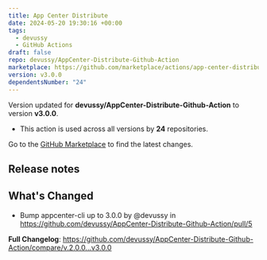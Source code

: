 ```yaml
---
title: App Center Distribute
date: 2024-05-20 19:30:16 +00:00
tags:
  - devussy
  - GitHub Actions
draft: false
repo: devussy/AppCenter-Distribute-Github-Action
marketplace: https://github.com/marketplace/actions/app-center-distribute
version: v3.0.0
dependentsNumber: "24"
---
```



Version updated for **devussy/AppCenter-Distribute-Github-Action** to version **v3.0.0**.
- This action is used across all versions by **24** repositories.

Go to the [GitHub Marketplace](https://github.com/marketplace/actions/app-center-distribute) to find the latest changes.

## Release notes

## What's Changed
* Bump appcenter-cli up to 3.0.0 by @devussy in https://github.com/devussy/AppCenter-Distribute-Github-Action/pull/5


**Full Changelog**: https://github.com/devussy/AppCenter-Distribute-Github-Action/compare/v.2.0.0...v3.0.0
